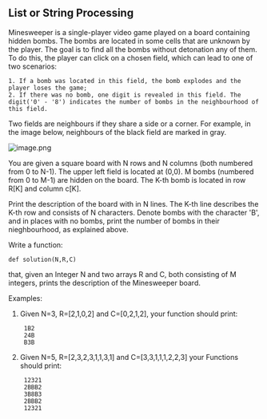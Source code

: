 ## List or String Processing
Minesweeper is a single-player video game played on a board containing hidden bombs. The bombs are located in some cells that are unknown by the player. The goal is to find all the bombs without detonation any of them. To do this, the player can click on a chosen field, which can lead to one of two scenarios:

    1. If a bomb was located in this field, the bomb explodes and the player loses the game;
    2. If there was no bomb, one digit is revealed in this field. The digit('0' - '8') indicates the number of bombs in the neighbourhood of this field.
    
Two fields are neighbours if they share a side or a corner. For example, in the image below, neighbours of the black field are marked in gray.

![image.png](attachment:image.png)

You are given a square board with N rows and N columns (both numbered from 0 to N-1). The upper left field is located at (0,0). M bombs (numbered from 0 to M-1) are hidden on the board. The K-th bomb is located in row R[K] and column c[K].

Print the description of the board with in N lines. The K-th line describes the K-th row and consists of N characters. Denote bombs with the character 'B', and in  places with no bombs, print the number of bombs in their nieghbourhood, as explained above.

Write a function:
    
    def solution(N,R,C)
    
that, given an Integer N and two arrays R and C, both consisting of M integers, prints the description of the Minesweeper board.

Examples:

1. Given N=3, R=[2,1,0,2] and C=[0,2,1,2], your function should print:

        1B2
        24B
        B3B

2. Given N=5, R=[2,3,2,3,1,1,3,1] and C=[3,3,1,1,1,2,2,3] your Functions should print:

        12321
        2BBB2
        3B8B3
        2BBB2
        12321

